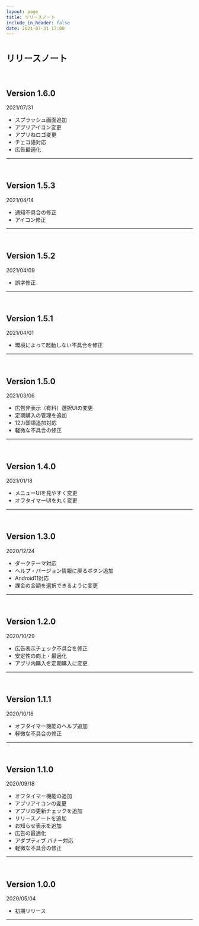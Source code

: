 ```yaml
---
layout: page
title: リリースノート
include_in_header: false
date: 2021-07-31 17:00
---
```


# `リリースノート`
<br>

## **Version 1.6.0**
2021/07/31
- スプラッシュ画面追加
- アプリアイコン変更
- アプリねロゴ変更
- チェコ語対応
- 広告最適化

---
<br>

## **Version 1.5.3**
2021/04/14
- 通知不具合の修正
- アイコン修正

---
<br>

## **Version 1.5.2**
2021/04/09
- 誤字修正

---
<br>

## **Version 1.5.1**
2021/04/01
- 環境によって起動しない不具合を修正

---
<br>

## **Version 1.5.0**
2021/03/06
- 広告非表示（有料）選択UIの変更
- 定期購入の管理を追加
- 12カ国語追加対応
- 軽微な不具合の修正

---
<br>

## **Version 1.4.0**
2021/01/18
- メニューUIを見やすく変更
- オフタイマーUIを丸く変更

---
<br>

## **Version 1.3.0**
2020/12/24
- ダークテーマ対応
- ヘルプ・バージョン情報に戻るボタン追加
- Android11対応
- 課金の金額を選択できるように変更

---
<br>

## **Version 1.2.0**
2020/10/29
- 広告表示チェック不具合を修正
- 安定性の向上・最適化
- アプリ内購入を定期購入に変更

---
<br>

## **Version 1.1.1**
2020/10/16
- オフタイマー機能のヘルプ追加
- 軽微な不具合の修正

---
<br>

## **Version 1.1.0**
2020/09/18
- オフタイマー機能の追加
- アプリアイコンの変更
- アプリの更新チェックを追加
- リリースノートを追加
- お知らせ表示を追加
- 広告の最適化
- アダプティブ バナー対応
- 軽微な不具合の修正

---
<br>

## **Version 1.0.0**
2020/05/04
- 初期リリース

---
<br>